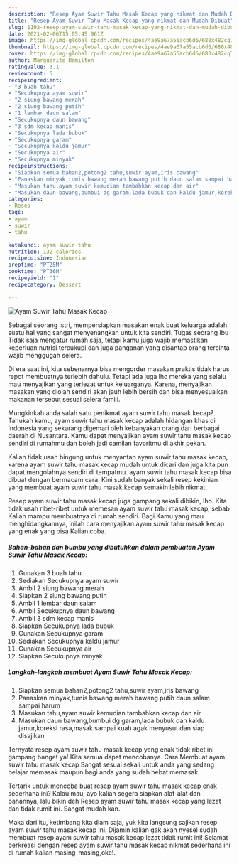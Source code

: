 ```yaml
---
description: "Resep Ayam Suwir Tahu Masak Kecap yang nikmat dan Mudah Dibuat"
title: "Resep Ayam Suwir Tahu Masak Kecap yang nikmat dan Mudah Dibuat"
slug: 1192-resep-ayam-suwir-tahu-masak-kecap-yang-nikmat-dan-mudah-dibuat
date: 2021-02-06T15:05:45.961Z
image: https://img-global.cpcdn.com/recipes/4ae9a67a55acb6d6/680x482cq70/ayam-suwir-tahu-masak-kecap-foto-resep-utama.jpg
thumbnail: https://img-global.cpcdn.com/recipes/4ae9a67a55acb6d6/680x482cq70/ayam-suwir-tahu-masak-kecap-foto-resep-utama.jpg
cover: https://img-global.cpcdn.com/recipes/4ae9a67a55acb6d6/680x482cq70/ayam-suwir-tahu-masak-kecap-foto-resep-utama.jpg
author: Marguerite Hamilton
ratingvalue: 3.1
reviewcount: 5
recipeingredient:
- "3 buah tahu"
- "Secukupnya ayam suwir"
- "2 siung bawang merah"
- "2 siung bawang putih"
- "1 lembar daun salam"
- "Secukupnya daun bawang"
- "3 sdm kecap manis"
- "Secukupnya lada bubuk"
- "Secukupnya garam"
- "Secukupnya kaldu jamur"
- "Secukupnya air"
- "Secukupnya minyak"
recipeinstructions:
- "Siapkan semua bahan2,potong2 tahu,suwir ayam,iris bawang"
- "Panaskan minyak,tumis bawang merah bawang putih daun salam sampai harum"
- "Masukan tahu,ayam suwir kemudian tambahkan kecap dan air"
- "Masukan daun bawang,bumbui dg garam,lada bubuk dan kaldu jamur,koreksi rasa,masak sampai kuah agak menyusut dan siap disajikan"
categories:
- Resep
tags:
- ayam
- suwir
- tahu

katakunci: ayam suwir tahu 
nutrition: 132 calories
recipecuisine: Indonesian
preptime: "PT25M"
cooktime: "PT36M"
recipeyield: "1"
recipecategory: Dessert

---
```



![Ayam Suwir Tahu Masak Kecap](https://img-global.cpcdn.com/recipes/4ae9a67a55acb6d6/680x482cq70/ayam-suwir-tahu-masak-kecap-foto-resep-utama.jpg)

Sebagai seorang istri, mempersiapkan masakan enak buat keluarga adalah suatu hal yang sangat menyenangkan untuk kita sendiri. Tugas seorang ibu Tidak saja mengatur rumah saja, tetapi kamu juga wajib memastikan keperluan nutrisi tercukupi dan juga panganan yang disantap orang tercinta wajib menggugah selera.

Di era  saat ini, kita sebenarnya bisa mengorder masakan praktis tidak harus repot membuatnya terlebih dahulu. Tetapi ada juga lho mereka yang selalu mau menyajikan yang terlezat untuk keluarganya. Karena, menyajikan masakan yang diolah sendiri akan jauh lebih bersih dan bisa menyesuaikan makanan tersebut sesuai selera famili. 



Mungkinkah anda salah satu penikmat ayam suwir tahu masak kecap?. Tahukah kamu, ayam suwir tahu masak kecap adalah hidangan khas di Indonesia yang sekarang digemari oleh kebanyakan orang dari berbagai daerah di Nusantara. Kamu dapat menyajikan ayam suwir tahu masak kecap sendiri di rumahmu dan boleh jadi camilan favoritmu di akhir pekan.

Kalian tidak usah bingung untuk menyantap ayam suwir tahu masak kecap, karena ayam suwir tahu masak kecap mudah untuk dicari dan juga kita pun dapat mengolahnya sendiri di tempatmu. ayam suwir tahu masak kecap bisa dibuat dengan bermacam cara. Kini sudah banyak sekali resep kekinian yang membuat ayam suwir tahu masak kecap semakin lebih nikmat.

Resep ayam suwir tahu masak kecap juga gampang sekali dibikin, lho. Kita tidak usah ribet-ribet untuk memesan ayam suwir tahu masak kecap, sebab Kalian mampu membuatnya di rumah sendiri. Bagi Kamu yang mau menghidangkannya, inilah cara menyajikan ayam suwir tahu masak kecap yang enak yang bisa Kalian coba.

<!--inarticleads1-->

##### Bahan-bahan dan bumbu yang dibutuhkan dalam pembuatan Ayam Suwir Tahu Masak Kecap:

1. Gunakan 3 buah tahu
1. Sediakan Secukupnya ayam suwir
1. Ambil 2 siung bawang merah
1. Siapkan 2 siung bawang putih
1. Ambil 1 lembar daun salam
1. Ambil Secukupnya daun bawang
1. Ambil 3 sdm kecap manis
1. Siapkan Secukupnya lada bubuk
1. Gunakan Secukupnya garam
1. Sediakan Secukupnya kaldu jamur
1. Gunakan Secukupnya air
1. Siapkan Secukupnya minyak




<!--inarticleads2-->

##### Langkah-langkah membuat Ayam Suwir Tahu Masak Kecap:

1. Siapkan semua bahan2,potong2 tahu,suwir ayam,iris bawang
1. Panaskan minyak,tumis bawang merah bawang putih daun salam sampai harum
1. Masukan tahu,ayam suwir kemudian tambahkan kecap dan air
1. Masukan daun bawang,bumbui dg garam,lada bubuk dan kaldu jamur,koreksi rasa,masak sampai kuah agak menyusut dan siap disajikan




Ternyata resep ayam suwir tahu masak kecap yang enak tidak ribet ini gampang banget ya! Kita semua dapat mencobanya. Cara Membuat ayam suwir tahu masak kecap Sangat sesuai sekali untuk anda yang sedang belajar memasak maupun bagi anda yang sudah hebat memasak.

Tertarik untuk mencoba buat resep ayam suwir tahu masak kecap enak sederhana ini? Kalau mau, ayo kalian segera siapkan alat-alat dan bahannya, lalu bikin deh Resep ayam suwir tahu masak kecap yang lezat dan tidak rumit ini. Sangat mudah kan. 

Maka dari itu, ketimbang kita diam saja, yuk kita langsung sajikan resep ayam suwir tahu masak kecap ini. Dijamin kalian gak akan nyesel sudah membuat resep ayam suwir tahu masak kecap lezat tidak rumit ini! Selamat berkreasi dengan resep ayam suwir tahu masak kecap nikmat sederhana ini di rumah kalian masing-masing,oke!.

